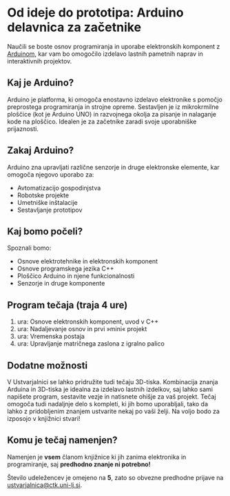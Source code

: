 # Od ideje do prototipa: Arduino delavnica za začetnike
Naučili se boste osnov programiranja in uporabe elektronskih komponent z [Arduinom](https://www.arduino.cc/), kar vam bo omogočilo izdelavo lastnih pametnih naprav in interaktivnih projektov.

## Kaj je Arduino? 
Arduino je platforma, ki omogoča enostavno izdelavo elektronike s pomočjo preprostega programiranja in strojne opreme. Sestavljen je iz mikrokrmilne ploščice (kot je Arduino UNO) in razvojnega okolja za pisanje in nalaganje kode na ploščico. Idealen je za začetnike zaradi svoje uporabniške prijaznosti.

## Zakaj Arduino?
Arduino zna upravljati različne senzorje in druge elektronske elemente, kar omogoča njegovo uporabo za:
-	Avtomatizacijo gospodinjstva
-	Robotske projekte
-	Umetniške inštalacije
-	Sestavljanje prototipov

## Kaj bomo počeli?
Spoznali bomo:
-	Osnove elektrotehnike in elektronskih komponent
-	Osnove programskega jezika C++
-	Ploščico Arduino in njene funkcionalnosti
-	Senzorje in druge komponente

## Program tečaja (traja 4 ure)
1.	ura: Osnove elektronskih komponent, uvod v C++
2.	ura: Nadaljevanje osnov in prvi »mini« projekt
3.	ura: Vremenska postaja
4.	ura: Upravljanje matričnega zaslona z igralno palico

## Dodatne možnosti
V Ustvarjalnici se lahko pridružite tudi tečaju 3D-tiska. Kombinacija znanja Arduina in 3D-tiska je idealna za izdelavo lastnih izdelkov, saj lahko sami napišete program, sestavite vezje in natisnete ohišje za vaš projekt. Tečaj omogoča tudi nadaljnje delo s kompleti, ki jih bomo uporabljali, tako da lahko z pridobljenim znanjem ustvarite nekaj po vaši želji. Na voljo bodo za izposojo v knjižnici stvari!

## Komu je tečaj namenjen?
Namenjen je **vsem** članom knjižnice ki jih zanima elektronika in programiranje, saj **predhodno znanje ni potrebno!**

Število udeležencev je omejeno na **5**, zato so obvezne predhodne prijave na <ustvarjalnica@ctk.uni-lj.si>. 
